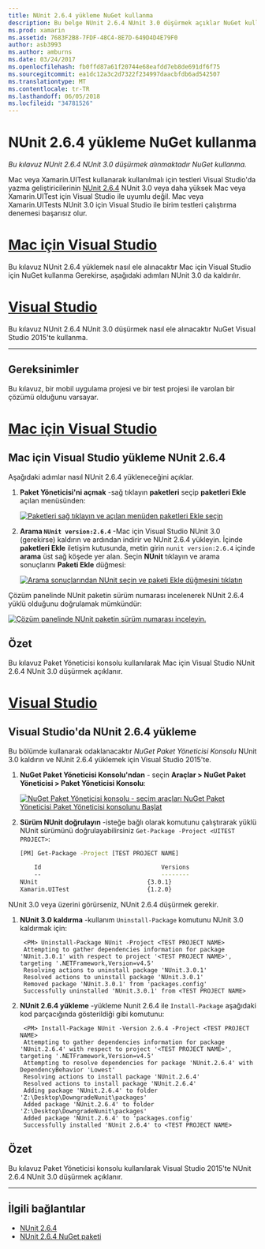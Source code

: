 ```yaml
---
title: NUnit 2.6.4 yükleme NuGet kullanma
description: Bu belge NUnit 2.6.4 NUnit 3.0 düşürmek açıklar NuGet kullanma. NUnit desteklemeyen Xamarin.UITest ile çalışırken, bu gereklidir 3.x.
ms.prod: xamarin
ms.assetid: 7683F2B8-7FDF-48C4-8E7D-649D4D4E79F0
author: asb3993
ms.author: amburns
ms.date: 03/24/2017
ms.openlocfilehash: fb0ffd87a61f20744e68eafdd7eb8de691df6f75
ms.sourcegitcommit: ea1dc12a3c2d7322f234997daacbfdb6ad542507
ms.translationtype: MT
ms.contentlocale: tr-TR
ms.lasthandoff: 06/05/2018
ms.locfileid: "34781526"
---
```

# <a name="installing-nunit-264-using-nuget"></a>NUnit 2.6.4 yükleme NuGet kullanma

_Bu kılavuz NUnit 2.6.4 NUnit 3.0 düşürmek alınmaktadır NuGet kullanma._

Mac veya Xamarin.UITest kullanarak kullanılmalı için testleri Visual Studio'da yazma geliştiricilerinin [NUnit 2.6.4](http://nunit.org/index.php?p=docHome&r=2.6.4) NUnit 3.0 veya daha yüksek Mac veya Xamarin.UITest için Visual Studio ile uyumlu değil. Mac veya Xamarin.UITests NUnit 3.0 için Visual Studio ile birim testleri çalıştırma denemesi başarısız olur.

# <a name="visual-studio-for-mactabvsmac"></a>[Mac için Visual Studio](#tab/vsmac)

Bu kılavuz NUnit 2.6.4 yüklemek nasıl ele alınacaktır Mac için Visual Studio için NuGet kullanma Gerekirse, aşağıdaki adımları NUnit 3.0 da kaldırılır.

# <a name="visual-studiotabvswin"></a>[Visual Studio](#tab/vswin)

Bu kılavuz NUnit 2.6.4 NUnit 3.0 düşürmek nasıl ele alınacaktır NuGet Visual Studio 2015'te kullanma.

-----

## <a name="requirements"></a>Gereksinimler

Bu kılavuz, bir mobil uygulama projesi ve bir test projesi ile varolan bir çözümü olduğunu varsayar.

# <a name="visual-studio-for-mactabvsmac"></a>[Mac için Visual Studio](#tab/vsmac)

## <a name="installing-nunit-264-in-visual-studio-for-mac"></a>Mac için Visual Studio yükleme NUnit 2.6.4

Aşağıdaki adımlar nasıl NUnit 2.6.4 yükleneceğini açıklar.


1. **Paket Yöneticisi'ni açmak** -sağ tıklayın **paketleri** seçip **paketleri Ekle** açılan menüsünden:

    [![](installing-nunit-using-nuget-images/add-packages-xs.png "Paketleri sağ tıklayın ve açılan menüden paketleri Ekle seçin")](installing-nunit-using-nuget-images/add-packages-xs.png#lightbox)
    
1. **Arama `NUnit version:2.6.4`**  -Mac için Visual Studio NUnit 3.0 (gerekirse) kaldırın ve ardından indirir ve NUnit 2.6.4 yükleyin. İçinde **paketleri Ekle** iletişim kutusunda, metin girin `nunit version:2.6.4` içinde **arama** üst sağ köşede yer alan. Seçin **NUnit** tıklayın ve arama sonuçlarını **Paketi Ekle** düğmesi:

    [![](installing-nunit-using-nuget-images/nunit-search-xs.png "Arama sonuçlarından NUnit seçin ve paketi Ekle düğmesini tıklatın")](installing-nunit-using-nuget-images/nunit-search-xs.png#lightbox)


Çözüm panelinde NUnit paketin sürüm numarası incelenerek NUnit 2.6.4 yüklü olduğunu doğrulamak mümkündür:

[![](installing-nunit-using-nuget-images/nunit-2-6-4-installed.png "Çözüm panelinde NUnit paketin sürüm numarası inceleyin.")](installing-nunit-using-nuget-images/nunit-2-6-4-installed.png#lightbox)

## <a name="summary"></a>Özet

Bu kılavuz Paket Yöneticisi konsolu kullanılarak Mac için Visual Studio NUnit 2.6.4 NUnit 3.0 düşürmek açıklanır.


# <a name="visual-studiotabvswin"></a>[Visual Studio](#tab/vswin)

## <a name="installing-nunit-264-in-visual-studio"></a>Visual Studio'da NUnit 2.6.4 yükleme

Bu bölümde kullanarak odaklanacaktır _NuGet Paket Yöneticisi Konsolu_ NUnit 3.0 kaldırın ve NUnit 2.6.4 yüklemek için Visual Studio 2015'te.


1. **NuGet Paket Yöneticisi Konsolu'ndan** - seçin **Araçlar > NuGet Paket Yöneticisi > Paket Yöneticisi Konsolu**:

    [![](installing-nunit-using-nuget-images/package-manager-console.png "NuGet Paket Yöneticisi konsolu - seçim araçları NuGet Paket Yöneticisi Paket Yöneticisi konsolunu Başlat")](installing-nunit-using-nuget-images/package-manager-console.png#lightbox)
    
1. **Sürüm NUnit doğrulayın** -isteğe bağlı olarak komutunu çalıştırarak yüklü NUnit sürümünü doğrulayabilirsiniz `Get-Package -Project <UITEST PROJECT>`:

    ```bash
    [PM] Get-Package -Project [TEST PROJECT NAME]
    
        Id                                  Versions                                 ProjectName
        --                                  --------                                 -----------
    NUnit                               {3.0.1}                                  [TEST PROJECT NAME]
    Xamarin.UITest                      {1.2.0}                                  [TEST PROJECT NAME]
    ```

NUnit 3.0 veya üzerini görürseniz, NUnit 2.6.4 düşürmek gerekir.

1. **NUnit 3.0 kaldırma** -kullanım `Uninstall-Package` komutunu NUnit 3.0 kaldırmak için:

        <PM> Uninstall-Package NUnit -Project <TEST PROJECT NAME>
        Attempting to gather dependencies information for package 'NUnit.3.0.1' with respect to project '<TEST PROJECT NAME>', targeting '.NETFramework,Version=v4.5'
        Resolving actions to uninstall package 'NUnit.3.0.1'
        Resolved actions to uninstall package 'NUnit.3.0.1'
        Removed package 'NUnit.3.0.1' from 'packages.config'
        Successfully uninstalled 'NUnit.3.0.1' from <TEST PROJECT NAME>

1. **NUnit 2.6.4 yükleme** -yükleme Nunit 2.6.4 ile `Install-Package` aşağıdaki kod parçacığında gösterildiği gibi komutunu:

        <PM> Install-Package NUnit -Version 2.6.4 -Project <TEST PROJECT NAME>
        Attempting to gather dependencies information for package 'NUnit.2.6.4' with respect to project '<TEST PROJECT NAME>', targeting '.NETFramework,Version=v4.5'
        Attempting to resolve dependencies for package 'NUnit.2.6.4' with DependencyBehavior 'Lowest'
        Resolving actions to install package 'NUnit.2.6.4'
        Resolved actions to install package 'NUnit.2.6.4'
        Adding package 'NUnit.2.6.4' to folder 'Z:\Desktop\DowngradeNunit\packages'
        Added package 'NUnit.2.6.4' to folder 'Z:\Desktop\DowngradeNunit\packages'
        Added package 'NUnit.2.6.4' to 'packages.config'
        Successfully installed 'NUnit 2.6.4' to <TEST PROJECT NAME>
    
## <a name="summary"></a>Özet

Bu kılavuz Paket Yöneticisi konsolu kullanılarak Visual Studio 2015'te NUnit 2.6.4 NUnit 3.0 düşürmek açıklanır.

-----

## <a name="related-links"></a>İlgili bağlantılar

- [NUnit 2.6.4](http://nunit.org/index.php?p=docHome&r=2.6.4)
- [NUnit 2.6.4 NuGet paketi](https://www.nuget.org/packages/NUnit/2.6.4)
